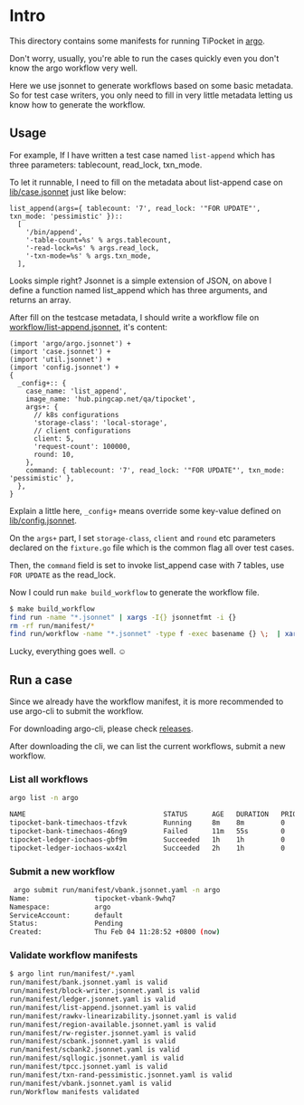 # Intro

This directory contains some manifests for running TiPocket in [argo](https://github.com/argoproj/argo).

Don't worry, usually, you're able to run the cases quickly even you don't know the argo workflow very well.

Here we use jsonnet to generate workflows based on some basic metadata. So for test case writers, you only need to fill in very little metadata letting us know how to generate the workflow.

## Usage

For example, If I have written a test case named `list-append` which has three parameters: tablecount, read_lock, txn_mode.

To let it runnable, I need to fill on the metadata about list-append case on [lib/case.jsonnet](./lib/case.jsonnet) just like below:

```jsonnet
list_append(args={ tablecount: '7', read_lock: '"FOR UPDATE"', txn_mode: 'pessimistic' })::
  [
    '/bin/append',
    '-table-count=%s' % args.tablecount,
    '-read-lock=%s' % args.read_lock,
    '-txn-mode=%s' % args.txn_mode,
  ],
```

Looks simple right? Jsonnet is a simple extension of JSON, on above I define a function named list_append which has three arguments, and returns an array.

After fill on the testcase metadata, I should write a workflow file on [workflow/list-append.jsonnet](./workflow/list-append.jsonnet), it's content:

```jsonnet
(import 'argo/argo.jsonnet') +
(import 'case.jsonnet') +
(import 'util.jsonnet') +
(import 'config.jsonnet') +
{
  _config+:: {
    case_name: 'list_append',
    image_name: 'hub.pingcap.net/qa/tipocket',
    args+: {
      // k8s configurations
      'storage-class': 'local-storage',
      // client configurations
      client: 5,
      'request-count': 100000,
      round: 10,
    },
    command: { tablecount: '7', read_lock: '"FOR UPDATE"', txn_mode: 'pessimistic' },
  },
}
```

Explain a little here, `_config+` means override some key-value defined on [lib/config.jsonnet](./lib/config.jsonnet).

On the `args+` part, I set `storage-class`, `client` and `round` etc parameters declared on the `fixture.go` file which is the common flag all over test cases.

Then, the `command` field is set to invoke list_append case with 7 tables, use `FOR UPDATE` as the read_lock.

Now I could run `make build_workflow` to generate the workflow file.

```bash
$ make build_workflow
find run -name "*.jsonnet" | xargs -I{} jsonnetfmt -i {}
rm -rf run/manifest/*
find run/workflow -name "*.jsonnet" -type f -exec basename {} \;  | xargs -I% sh -c 'jsonnet run/workflow/% -J run/lib | yq eval -P - > run/manifest/%.yaml'
```

Lucky, everything goes well. ☺

## Run a case

Since we already have the workflow manifest, it is more recommended to use argo-cli to submit the workflow.

For downloading argo-cli, please check [releases](https://github.com/argoproj/argo/releases).

After downloading the cli, we can list the current workflows, submit a new workflow.

### List all workflows

``` bash
argo list -n argo

NAME                                  STATUS      AGE   DURATION   PRIORITY
tipocket-bank-timechaos-tfzvk         Running     8m    8m         0
tipocket-bank-timechaos-46ng9         Failed      11m   55s        0
tipocket-ledger-iochaos-gbf9m         Succeeded   1h    1h         0
tipocket-ledger-iochaos-wx4zl         Succeeded   2h    1h         0
```

### Submit a new workflow

```bash
 argo submit run/manifest/vbank.jsonnet.yaml -n argo
Name:                tipocket-vbank-9whq7
Namespace:           argo
ServiceAccount:      default
Status:              Pending
Created:             Thu Feb 04 11:28:52 +0800 (now)
```

### Validate workflow manifests

```bash
$ argo lint run/manifest/*.yaml
run/manifest/bank.jsonnet.yaml is valid
run/manifest/block-writer.jsonnet.yaml is valid
run/manifest/ledger.jsonnet.yaml is valid
run/manifest/list-append.jsonnet.yaml is valid
run/manifest/rawkv-linearizability.jsonnet.yaml is valid
run/manifest/region-available.jsonnet.yaml is valid
run/manifest/rw-register.jsonnet.yaml is valid
run/manifest/scbank.jsonnet.yaml is valid
run/manifest/scbank2.jsonnet.yaml is valid
run/manifest/sqllogic.jsonnet.yaml is valid
run/manifest/tpcc.jsonnet.yaml is valid
run/manifest/txn-rand-pessimistic.jsonnet.yaml is valid
run/manifest/vbank.jsonnet.yaml is valid
run/Workflow manifests validated
```
